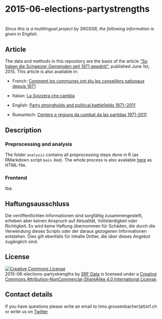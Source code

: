 # 2015-06-elections-partystrengths
# 

*Since this is a multilingual project by SRGSSR, the following information is given in English.*

## Article

The data and methods in this repository are the basis of the article ["So haben die Schweizer Gemeinden seit 1971 gewählt"](http://www.srf.ch/news/wahlen-15/wahlkampf/so-haben-die-schweizer-gemeinden-seit-1971-gewaehlt), published June 1st, 2015. This article is also available in:

* French: [Comment les communes ont élu les conseillers nationaux depuis 1971](http://www.rts.ch/info/dossiers/2015/elections-federales/6827198-comment-les-communes-ont-elu-les-conseillers-nationaux-depuis-1971.html)

* Italian: [La Svizzera che cambia ](http://www.rsi.ch/news/dossier/La-Svizzera-che-cambia-5114980.html)

* English: [Party strongholds and political battlefields 1971−2011](http://www.swissinfo.ch/eng/behind-the-figures_party-strongholds-and-political-battlefields-1971-2011/41462952)

* Rumantsch: [Centers e regiuns da cumbat da las partidas 1971-2011](http://www.rtr.ch/novitads/svizra/centers-e-regiuns-da-cumbat-da-las-partidas-1971-2011)

## Description

### Preprocessing and analysis

The folder `analysis` contains all preprocessing steps done in R (as RMarkdown script `main.Rmd`). The whole process is also available [here](http://srfdata.github.io/2015-06-elections-partystrengths/) as HTML-file. 

### Frontend

tba.

## Haftungsausschluss

Die veröffentlichten Informationen sind sorgfältig zusammengestellt, erheben aber keinen Anspruch auf Aktualität, Vollständigkeit oder Richtigkeit. Es wird keine Haftung übernommen für Schäden, die  durch die Verwendung dieses Scripts oder der daraus gezogenen Informationen entstehen. Dies gilt ebenfalls für Inhalte Dritter, die über dieses Angebot zugänglich sind. 

## License

<a rel="license" href="http://creativecommons.org/licenses/by-nc-sa/4.0/"><img alt="Creative Commons License" style="border-width:0" src="https://i.creativecommons.org/l/by-nc-sa/4.0/88x31.png" /></a><br /><span xmlns:dct="http://purl.org/dc/terms/" property="dct:title">2015-06-elections-partystrengths</span> by <a xmlns:cc="http://creativecommons.org/ns#" href="https://github.com/srfdata/2015-06-elections-partystrengths" property="cc:attributionName" rel="cc:attributionURL">SRF Data</a> is licensed under a <a rel="license" href="http://creativecommons.org/licenses/by-nc-sa/4.0/">Creative Commons Attribution-NonCommercial-ShareAlike 4.0 International License</a>.

## Contact details

If you have questions please write an email to timo.grossenbacher(at)srf.ch or write us on [Twitter](https://twitter.com/srfdata)